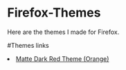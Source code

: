 # Firefox-Themes
Here are the themes I made for Firefox.

#Themes links

<li><a href="https://addons.mozilla.org/addon/matte-dark-red-theme/" rel="nofollow">Matte Dark Red Theme (Orange)</a></li>
